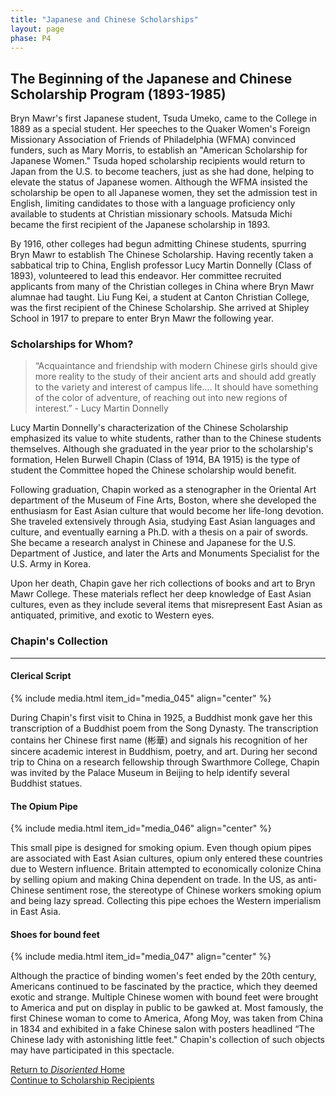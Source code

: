 ```yaml
---
title: "Japanese and Chinese Scholarships"
layout: page
phase: P4
---
```


## The Beginning of the Japanese and Chinese Scholarship Program (1893-1985)

Bryn Mawr's first Japanese student, Tsuda Umeko, came to the College in 1889 as a special student. Her speeches to the Quaker Women's Foreign Missionary Association of Friends of Philadelphia (WFMA) convinced funders, such as Mary Morris, to establish an "American Scholarship for Japanese Women." Tsuda hoped scholarship recipients would return to Japan from the U.S. to become teachers, just as she had done, helping to elevate the status of Japanese women. Although the WFMA insisted the scholarship be open to all Japanese women, they set the admission test in English, limiting candidates to those with a language proficiency only available to students at Christian missionary schools. Matsuda Michi became the first recipient of the Japanese scholarship in 1893.​

By 1916, other colleges had begun admitting Chinese students, spurring Bryn Mawr to establish The Chinese Scholarship. Having recently taken a sabbatical trip to China, English professor Lucy Martin Donnelly (Class of 1893), volunteered to lead this endeavor. Her committee recruited applicants from many of the Christian colleges in China where Bryn Mawr alumnae had taught. Liu Fung Kei, a student at Canton Christian College, was the first recipient of the Chinese Scholarship. She arrived at Shipley School in 1917 to prepare to enter Bryn Mawr the following year.  ​


### Scholarships for Whom?

> “Acquaintance and friendship with modern Chinese girls should give more reality to the study of their ancient arts and should add greatly to the variety and interest of campus life.... It should have something of the color of adventure, of reaching out into new regions of interest.” - Lucy Martin Donnelly ​

Lucy Martin Donnelly's characterization of the Chinese Scholarship emphasized its value to white students, rather than to the Chinese students themselves. Although she graduated in the year prior to the scholarship's formation, Helen Burwell Chapin (Class of 1914, BA 1915) is the type of student the Committee hoped the Chinese scholarship would benefit. ​

Following graduation, Chapin worked as a stenographer in the Oriental Art department of the Museum of Fine Arts, Boston, where she developed the enthusiasm for East Asian culture that would become her life-long devotion. She traveled extensively through Asia, studying East Asian languages and culture, and eventually earning a Ph.D. with a thesis on a pair of swords. She became a research analyst in Chinese and Japanese for the U.S. Department of Justice, and later the Arts and Monuments Specialist for the U.S. Army in Korea. ​

Upon her death, Chapin gave her rich collections of books and art to Bryn Mawr College. These materials reflect her deep knowledge of East Asian cultures, even as they include several items that misrepresent East Asian as antiquated, primitive, and exotic to Western eyes. 

### Chapin's Collection
---

#### Clerical Script

{% include media.html item_id="media_045" align="center" %}

During Chapin's first visit to China in 1925, a Buddhist monk gave her this transcription of a Buddhist poem from the Song Dynasty. The transcription contains her Chinese first name (彬華) and signals his recognition of her sincere academic interest in Buddhism, poetry, and art. During her second trip to China on a research fellowship through Swarthmore College, Chapin was invited by the Palace Museum in Beijing to help identify several Buddhist statues.  

#### The Opium Pipe

{% include media.html item_id="media_046" align="center" %}

This small pipe is designed for smoking opium. Even though opium pipes are associated with East Asian cultures, opium only entered these countries due to Western influence. Britain attempted to economically colonize China by selling opium and making China dependent on trade. In the US, as anti-Chinese sentiment rose, the stereotype of Chinese workers smoking opium and being lazy spread. Collecting this pipe echoes the Western imperialism in East Asia. ​

#### Shoes for bound feet

{% include media.html item_id="media_047" align="center" %}

Although the practice of binding women's feet ended by the 20th century, Americans continued to be fascinated by the practice, which they deemed exotic and strange. Multiple Chinese women with bound feet were brought to America and put on display in public to be gawked at. Most famously, the first Chinese woman to come to America, Afong Moy, was taken from China in 1834 and exhibited in a fake Chinese salon with posters headlined “The Chinese lady with astonishing little feet." Chapin's collection of such objects may have participated in this spectacle.​

<section class="container py-3">
    <div class="row">
        <div class="link-container">
            <a class="link-button mx-1" href="{{ '/current/disoriented/' | relative_url}}">Return to <em>Disoriented</em> Home</a>
        </div>
        <div class="link-container">
            <a class="link-button mx-1" href="{{ '/current/disoriented/scholarship-recipients/' | relative_url}}">Continue to Scholarship Recipients</a>
        </div>
    </div>
</section>